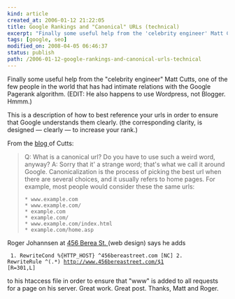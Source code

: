 ```yaml
--- 
kind: article
created_at: 2006-01-12 21:22:05
title: Google Rankings and "Canonical" URLs (technical)
excerpt: "Finally some useful help from the 'celebrity engineer' Matt Cutts, one of the few people in the world that has had intimate relations with the Google Pagerank algorithm."
tags: [google, seo]
modified_on: 2008-04-05 06:46:37
status: publish 
path: /2006-01-12-google-rankings-and-canonical-urls-technical
---
```


Finally some useful help from the "celebrity engineer" Matt Cutts, one of the few people in the world that has had intimate relations with the Google Pagerank algorithm.  (EDIT: He also happens to use Wordpress, not Blogger. Hmmm.)

This is a description of how to best reference your urls in order to ensure that Google understands them clearly. (the corresponding clarity, is designed &mdash; clearly &mdash; to increase your rank.) 

From the <a href="http://www.mattcutts.com/blog/seo-advice-url-canonicalization/">blog </a>of Cutts: 

<blockquote class="large">Q: What is a canonical url? Do you have to use such a weird word, anyway?
A: Sorry that it' a strange word; that's what we call it around Google. Canonicalization is the process of picking the best url when there are several choices, and it usually refers to home pages. For example, most people would consider these the same urls:

    * www.example.com
    * www.example.com/
    * example.com
    * example.com/
    * www.example.com/index.html
    * example.com/home.asp
</blockquote>

Roger Johannsen at <a href="http://www.456bereastreet.com/archive/200601/search_engines_and_canonical_urls/#comments">456 Berea St. </a>(web design) says he adds 

<code>   1. RewriteCond %{HTTP_HOST} ^456bereastreet\.com [NC]
   2. RewriteRule ^(.*) http://www.456bereastreet.com/$1 [R=301,L]
</code>

to his htaccess file in order to ensure that "www" is added to all requests for a page on his server. Great work. Great post. Thanks, Matt and Roger. 

